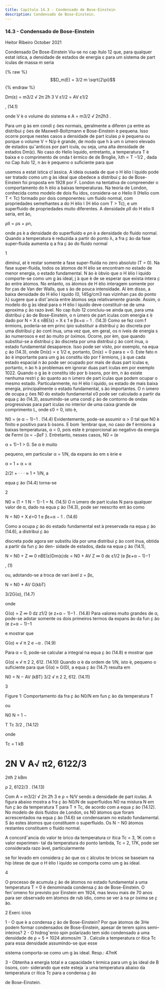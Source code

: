 ```yaml
---
title: Capítulo 14.3 - Condensado de Bose-Einstein
description: Condensado de Bose-Einstein.
---
```




### 14.3 - Condensado de Bose-Einstein

Heitor Ribeiro
October 2021

Condensado De Bose-Einstein
Viu-se no cap ́ıtulo 12 que, para qualquer estat ́ıstica, a densidade de estados de energia ε para
um sistema de part ́ıculas de massa m seria

{% raw %}
  $$D_m(E) = 3/2 m \sqrt{2\pi}$$ 
{% endraw %}
 

Dm(ε) = m3/2
√
2π
2ħ
3
V ε1/2 = AV ε1/2

, (14.1)

onde V  ́e o volume do sistema e A =
m3/2
√
2π2ħ3
.

Para um g ́as em condi ̧c ̃oes normais, geralmente a diferen ̧ca entre as distribui ̧c ̃oes de
Maxwell-Boltzmann e Bose-Einstein  ́e pequena. Isso ocorre porque nestes casos a densidade de
part ́ıculas ρ  ́e pequena ou porque o volume V = N/ρ  ́e grande, de modo que h ́a um n ́umero elevado
de estados quˆanticos por part ́ıcula, ou seja, uma alta densidade de estados Dm(ε).
No caso do Helio lıquido, entretanto, a temperatura T  ́e baixa e o comprimento de onda
t ́ermico de de Broglie, λth ∝ T
−1/2
, dada no Cap ́ıtulo 12, n ̃ao  ́e pequeno o suficiente para que

usemos a estat ́ıstica cl ́assica.
A ideia ousada de que o H ́elio l ́ıquido pode ser tratado como um g ́as ideal que obedece a
distribui ̧c ̃ao de Bose-Einstein foi proposta em 1928 por F. London na tentativa de compreender o
comportamento do h ́elio a baixas temperaturas.
Na teoria de London, conhecida como modelo de dois flu ́ıdos, considera-se o Helio
II (Helio com T < Tc) formado por dois componentes: um fluido normal, com propriedades
semelhantes a do H ́elio I (H ́elio com T > Tc), e um superfluido de propriedades muito diferentes.
A densidade ρII do H ́elio II seria, ent ̃ao,

ρII = ρs + ρn,

onde ρs  ́e a densidade do superfluido e ρn  ́e a densidade do fluido normal. Quando a temperatura
 ́e reduzida a partir do ponto λ, a fra ̧c ̃ao da fase super-fluida aumenta q a fra ̧c ̃ao do fluido normal

1

diminui, at ́e restar somente a fase super-fluida no zero absoluto (T = 0).
Na fase super-fluida, todos os  ́atomos de H ́elio se encontram no estado de menor energia,
o estado fundamental.
N ̃ao  ́e  ́obvio que o H ́elio l ́ıquido comporte-se como um g ́as ideal, j ́a que  ́e de se esperar
que exista intera ̧c ̃ao entre  ́atomos. No entanto, os  ́atomos de H ́elio interagem somente por for ̧cas
de Van der Walls, que s ̃ao de pouca intensidade. Al ́em disso, a baixa densidade do H ́elio l ́ıquido
(0, 145g/cm3 nas vizinhan ̧cas do ponto λ) sugere que a distˆancia entre  ́atomos seja relativamente
grande. Assim, o modelo do g ́as ideal para o H ́elio l ́ıquido deve constituir-se de uma aproxima ̧c ̃ao
razo ́avel.
No cap ́ıtulo 12 concluiu-se ainda que, para uma distribui ̧c ̃ao de Bose-Einstein, o n ́umero
de part ́ıculas com energia ε  ́e dado por
N =
X
ε
nBE(ε) = X
ε
1
e
βε+α − 1
. (14.3)
Como se fez com f ́ermions, poderia-se em princ ́ıpio substituir a distribui ̧c ̃ao discreta por
uma distribui ̧c ̃ao cont ́ınua, uma vez que, em geral, os n ́ıveis de energia s ̃ao numerosos e est ̃ao muito
pr ́oximos. Ocorre, por ́em, que quando substitui-se a distribui ̧c ̃ao discreta por uma distribui ̧c ̃ao
cont ́ınua, o estado fundamental desaparece. Isso pode ser visto, por exemplo, na equa ̧c ̃ao (14.3),
onde Dn(ε) ∝ ε
1/2
e, portanto, Dn(ε) = 0 para ε = 0.
Este fato n ̃ao  ́e importante para um g ́as constitu ́ıdo por f ́ermions, j ́a que cada estado
espacial n ̃ao pode ser ocupado por mais de duas part ́ıculas e, portanto, n ̃ao h ́a problemas em
ignorar duas part ́ıculas em por exemplo 1022. Quando o g ́as  ́e constitu ́ıdo por b ́osons, por ́em, n ̃ao
existe nenhuma restri ̧c ̃ao quanto ao n ́umero de part ́ıculas que podem ocupar o mesmo estado.
Particularmente, no H ́elio l ́ıquido, os estado de mais baixa energia, principalmente o estado
fundamental, s ̃ao importantes.
O n ́umero de ocupa ̧c ̃oes N0 do estado fundamental ε0 pode ser calculado a partir da
equa ̧c ̃ao (14.3), assumindo-se uma condi ̧c ̃ao de contorno de ondas progressivas para part ́ıculas no
interior de uma caixa grande de comprimento L, onde ε0 = 0, isto  ́e,

N0 = (e
α − 1)−1
. (14.4)
Evidentemente, pode-se assumir α > 0 tal que N0  ́e finito e positivo para b ́osons. E bom  ́
lembrar que, no caso de f ́ermions a baixas temperaturas, α < 0, pois este  ́e proporcional ao negativo
da energia de Fermi (α = −βεF ). Entretanto, nesses casos, N0 = (e

α + 1)−1 > 0. Se α  ́e muito

pequeno, em particular α = 1/N, da expans ̃ao em s ́erie e

α = 1 + α + α

2/2! + · · · ≈ 1 + 1/N, a

equa ̧c ̃ao (14.4) torna-se

2

N0 ≈ (1 + 1
N
− 1)−1 = N. (14.5)
O n ́umero de part ́ıculas N para qualquer valor de α, dado na equa ̧c ̃ao (14.3), pode ser
reescrito ent ̃ao como

N = N0 +
X
ε̸=0
1
e
βε+α − 1
. (14.6)

Como a ocupa ̧c ̃ao do estado fundamental est ́a preservada na equa ̧c ̃ao (14.6), a distribui ̧c ̃ao

discreta pode agora ser substitu ́ıda por uma distribui ̧c ̃ao cont ́ınua, obtida a partir da fun ̧c ̃ao den-
sidade de estados, dada na equa ̧c ̃ao (14.1),

N = N0 +
Z ∞
0
nBE(ε)Dm(ε)dε = N0 + AV Z ∞
0
dε ε1/2
(e
βε+α − 1)−1

, (1)

ou, adotando-se a troca de vari ́avel z = βε,

N = N0 + AV G(kbT)

3/2G(α), (14.7)

onde

G(α) = Z ∞
0
dz z1/2
(e
z+α − 1)−1
. (14.8)
Para valores muito grandes de α, pode-se adotar somente os dois primeiros termos da
expans ̃ao da fun ̧c ̃ao (e
z+α − 1)−1

e mostrar que

G(α) ≈
√
π
2
e
−α
. (14.9)

Para α = 0, pode-se calcular a integral na equa ̧c ̃ao (14.8) e mostrar que

G(α) ≈
√
π
2
2, 612. (14.10)
Quando α  ́e da ordem de 1/N, isto  ́e, pequeno o suficiente para que G(α) ≈ G(0), a
equa ̧c ̃ao (14.7) resulta em

N0 = N − AV (kBT)
3/2
√
π
2
2, 612. (14.11)

3

Figure 1: Comportamento da fra ̧c ̃ao N0/N em fun ̧c ̃ao da temperatura T

ou

N0
N
= 1 −

T
Tc
3/2
, (14.12)

onde

Tc =
1
kB

2N
V A√
π2, 6122/3
=
2πħ
2
kBm

ρ
2, 6122/3
. (14.13)

Com A = m3/2/
√
2π
2ħ
3
e ρ = N/V sendo a densidade de part ́ıculas. A figura abaixo
mostra a fra ̧c ̃ao N0/N de superfluidos N0 na mistura N em fun ̧c ̃ao da temperatura T para T ≤ Tc,
de acordo com a equa ̧c ̃ao (14.12).
No modelo de dois fluidos de London, os N0  ́atomos que foram acrescentados na equa ̧c ̃ao
(14.6) se condensaram no estado fundamental. S ̃ao estes  ́atomos que constituem o superfluido. Os
N − N0  ́atomos restantes constituem o fluido normal.

A concordˆancia do valor te ́orico da temperatura cr ́ıtica Tc = 3, 1K com o valor experimen-
tal da temperatura do ponto lambda, Tc = 2, 17K, pode ser considerada razo ́avel, particularmente

se for levado em considera ̧c ̃ao que os c ́alculos te ́oricos se baseiam na hip ́otese de que o H ́elio l ́ıquido
se comporta como um g ́as ideal.

4

O processo de acumula ̧c ̃ao de  ́atomos no estado fundamental a uma temperatura T = 0
 ́e denominada condensa ̧c ̃ao de Bose-Einstein. O fenˆomeno foi previsto por Einstein em 1924,
mas levou mais de 70 anos para ser observado em  ́atomos de rub ́ıdio, como se ver ́a na pr ́oxima
se ̧c ̃ao.

2 Exerc ́ıcios

1 - O que  ́e a condensa ̧c ̃ao de Bose-Einstein? Por que  ́atomos de 3He podem formar
condensados de Bose-Einstein, apesar de terem spins semi–inteiros?
2 - O hidrogˆenio spin polarizado tem sido condensado a uma densidade de ρ = 5 ×
1024 atomos/m  ́
3
. Calcule a temperatura cr ́ıtica Tc para essa densidade assumindo-se que esse

sistema comporta-se como um g ́as ideal. Resp.: 47mK

3 - Obtenha a energia total e a capacidade t ́ermica para um g ́as ideal de B ́osons, con-
siderando que este esteja `a uma temperatura abaixo da temperatura cr ́ıtica Tc para a condensa ̧c ̃ao

de Bose-Einstein.
